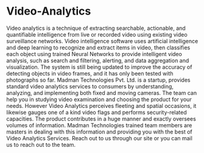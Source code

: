 # Video-Analytics
Video analytics is a technique of extracting searchable, actionable, and quantifiable intelligence from live or recorded video using existing video surveillance networks. Video intelligence software uses artificial intelligence and deep learning to recognize and extract items in video, then classifies each object using trained Neural Networks to provide intelligent video analysis, such as search and filtering, alerting, and data aggregation and visualization. The system is still being updated to improve the accuracy of detecting objects in video frames, and it has only been tested with photographs so far. Madman Technologies Pvt. Ltd. is a startup, provides standard video analytics services to consumers by understanding, analyzing, and implementing both fixed and moving cameras. The team can help you in studying video examination and choosing the product for your needs. However Video Analytics perceives fleeting and spatial occasions, it likewise gauges one of a kind video flags and performs security-related capacities. The product contributes in a huge manner and exactly oversees volumes of information. Madman Technologies trained team members are masters in dealing with this information and providing you with the best of Video Analytics Services. Reach out to us through our site or you can mail us to reach out to the team.
